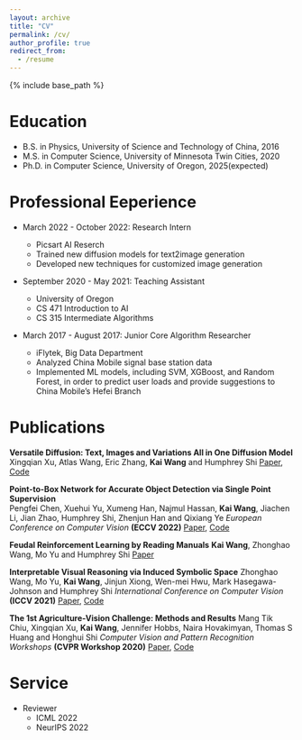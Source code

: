 ```yaml
---
layout: archive
title: "CV"
permalink: /cv/
author_profile: true
redirect_from:
  - /resume
---
```


{% include base_path %}

Education
======
* B.S. in Physics, University of Science and Technology of China, 2016
* M.S. in Computer Science, University of Minnesota Twin Cities, 2020
* Ph.D. in Computer Science, University of Oregon, 2025(expected)

Professional Eeperience
======
* March 2022 - October 2022: Research Intern
  * Picsart AI Reserch
  * Trained new diffusion models for text2image generation
  * Developed new techniques for customized image generation

* September 2020 - May 2021: Teaching Assistant
  * University of Oregon
  * CS 471 Introduction to AI
  * CS 315  Intermediate Algorithms

* March 2017 - August 2017: Junior Core Algorithm Researcher
  * iFlytek, Big Data Department
  * Analyzed China Mobile signal base station data
  * Implemented ML models, including SVM, XGBoost, and Random Forest, in order to predict user loads and provide suggestions to China Mobile’s Hefei Branch

Publications
======
**Versatile Diffusion: Text, Images and Variations All in One Diffusion Model**  
Xingqian Xu, Atlas Wang, Eric Zhang, **Kai Wang** and Humphrey Shi
[Paper](https://arxiv.org/abs/2211.08332), [Code](https://github.com/SHI-Labs/Versatile-Diffusion)

**Point-to-Box Network for Accurate Object Detection via Single Point Supervision**  
Pengfei Chen, Xuehui Yu, Xumeng Han, Najmul Hassan, **Kai Wang**, Jiachen Li, Jian Zhao, Humphrey Shi, Zhenjun Han and Qixiang Ye 
*European Conference on Computer Vision* **(ECCV 2022)** [Paper](https://link.springer.com/chapter/10.1007/978-3-031-20077-9_4), [Code](https://github.com/ucas-vg/P2BNet)

**Feudal Reinforcement Learning by Reading Manuals**
**Kai Wang**, Zhonghao Wang, Mo Yu and Humphrey Shi
[Paper](https://arxiv.org/abs/2110.06477)

**Interpretable Visual Reasoning via Induced Symbolic Space**
Zhonghao Wang, Mo Yu, **Kai Wang**, Jinjun Xiong, Wen-mei Hwu, Mark Hasegawa-Johnson and Humphrey Shi
*International Conference on Computer Vision* **(ICCV 2021)** [Paper](https://openaccess.thecvf.com/content/ICCV2021/html/Wang_Interpretable_Visual_Reasoning_via_Induced_Symbolic_Space_ICCV_2021_paper.html), [Code](https://github.com/SHI-Labs/Interpretable-Visual-Reasoning)

**The 1st Agriculture-Vision Challenge: Methods and Results**
Mang Tik Chiu, Xingqian Xu, **Kai Wang**, Jennifer Hobbs, Naira Hovakimyan, Thomas S Huang and Honghui Shi
*Computer Vision and Pattern Recognition Workshops* **(CVPR Workshop 2020)** [Paper](https://openaccess.thecvf.com/content_CVPRW_2020/html/w5/Chiu_The_1st_Agriculture-Vision_Challenge_Methods_and_Results_CVPRW_2020_paper.html), [Code](https://github.com/SHI-Labs/Agriculture-Vision)

Service
======
* Reviewer
  * ICML 2022
  * NeurIPS 2022
